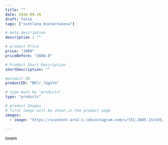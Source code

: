 ```yaml
---
title: ""
date: 2016-09-20
draft: false
tags: ["svetlana_kustarnikova"]

# meta description
description : ""

# product Price
price: "3000"
priceBefore: "3600.0"

# Product Short Description
shortDescription: ""

#product ID
productID: "BKlr_lGgoYa"

# type must be "products"
type: "products"

# product Images
# first image will be shown in the product page
images:
  - image: "https://scontent-arn2-1.cdninstagram.com/v/t51.2885-15/e35/14334662_1855838351306015_1405689043_n.jpg?tp=1&_nc_ht=scontent-arn2-1.cdninstagram.com&_nc_cat=111&_nc_ohc=eqm3hvEdVm4AX8AspAp&ccb=7-4&oh=3ce3f4fd6e5c0deed255d9f9a24627f2&oe=60840465&ig_cache_key=MTM0MzY3MzU0OTAwNDYzNzcyMg%3D%3D.2-ccb7-4"

---
```

lorem
